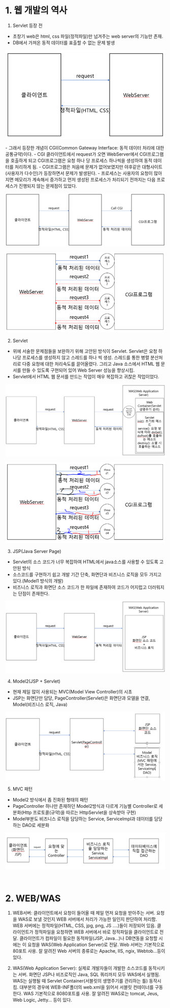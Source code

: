 # 1. 웹 개발의 역사

1. Servlet 등장 전
- 초창기 web은 html, css 파일(정적파일)만 넘겨주는 web server의 기능만 존재.
- DB에서 가져온 동적 데이터를 표출할 수 없는 문제 발생
<p style="text-align: center;"><img src="images/초창기web.PNG"></p>
- 그래서 등장한 개념이 CGI(Common Gateway Interface: 동적 데이터 처리에 대한 공통규약)이다.
- CGI 클라이언트에서 request가 오면 WebServer에서 CGI프로그램을 호출하게 되고 CGI프로그램은 요청 하나 당
  프로세스 하나씩을 생성하여 동적 데이터를 처리하게 됨.
- CGI프로그램은 처음에 문제가 없어보였지만 야후같은 대형사이트(사용자가 다수인)가 등장하면서 문제가 발생된다.
- 프로세스는 사용자의 요청이 많아지면 메모리가 계속해서 증가하고 먼저 생성된 프로세스가 처리되기 전까지는 다음
  프로세스가 진행되지 않는 문제점이 있었다.
<p style="text-align: center;"><img src="images/CGIweb.PNG"></p>
<p style="text-align: center;"><img src="images/CGIweb문제점.PNG"></p>

2. Servlet
- 위에 서술한 문제점들을 보완하기 위해 고안된 방식이 Servlet. Servlet은 요청 하나당 프로세스를 생성하지 않고
  스레드를 하나 씩 생성. 스레드를 통한 병렬 분산처리로 다중 요청에 대한 처리속도를 끌어올렸다. 그리고 Java 소스에서
  HTML 웹 문서를 만들 수 있도록 구현되어 있어 Web Server 성능을 향상시킴.
- Servlet에서 HTML 웹 문서를 만드는 작업이 매우 복잡하고 귀찮은 작업이었다.
<p style="text-align: center;"><img src="images/Servlet.PNG"></p>
<p style="text-align: center;"><img src="images/Servlet의쓰레드.PNG"></p>

3. JSP(Java Server Page)
- Servlet의 소스 코드가 너무 복잡하여 HTML에서 java소스를 사용할 수 있도록 고안된 방식
- 소스코드를 구현하기 쉽고 개발 기간 단축, 화면단과 비즈니스 로직을 모두 가지고 있다.(Model1 방식의 개발)
- 비즈니스 로직과 화면단 소스 코드가 한 파일에 존재하여 코드가 어지럽고 더러워지는 단점이 존재한다.
<p style="text-align: center;"><img src="images/JSP(Model1).PNG"></p>

4. Model2(JSP + Servlet)
- 현재 제일 많이 사용되는 MVC(Model View Controller)의 시초
- JSP는 화면단만 담당, PageController(Servlet)은 화면단과 모델을 연결, Model(비즈니스 로직, Java)
<p style="text-align: center;"><img src="images/Model2MVC.PNG"></p>

5. MVC 패턴
- Model2 방식에서 좀 진화된 형태의 패턴
- PageController 하나만 존재하던 Model2방식과 다르게 기능별 Controller로 세분화(Http 프로토콜(규약)을 따르는 
  HttpServlet을 상속받아 구현)
- Model부분도 비즈니스 로직을 담당하는 Service, ServiceImpl과 데이터를 담당하는 DAO로 세분화
<p style="text-align: center;"><img src="images/MVC.PNG"></p>
<br>

# 2. WEB/WAS
1. WEB서버: 클라이언트에서 요청이 들어올 때 제일 먼저 요청을 받아주는 서버. 요청을 WAS로 보낼 것인지 WEB 서버에서 처리가
            가능한 일인지 판단하여 처리함. WEB 서버에는 정적파일(HTML, CSS, jpg, png, JS ....)들이 저장되어 있음.
            클라이언트가 정적파일을 요청하면 WEB 서버에서 바로 정적파일을 클라이언트로 전달.
            클라이언트가 컴파일이 필요한 동적파일(JSP, Java...)나 DB연동을 요청할 시에는 이 요청을 WAS(Web Application Server)로 전달. Web 서버는 기본적으로 80포트 사용. 잘 알려진 Web 서버의 종류로는 Apache, IIS, ngix, Webtob...등이 있다.

2. WAS(Web Application Server): 실제로 개발자들이 개발한 소스코드를 동작시키는 서버. 화면단 JSP나 비즈로직인 Java, 
                                SQL 쿼리까지 모두 WAS에서 실행됨. WAS는 실행될 때 Servlet Container(서블릿의 생명주기를 관리하는 틀) 동작시킴. 대부분의 경우에 WEB-INF폴더의 web.xml을 읽어서 서블릿 컨테이너를 구동한다. WAS 기본적으로 8080포트를 사용. 잘 알려진 WAS로는 tomcat, 
                                Jeus, Web Logic, Jetty... 등이 있다.